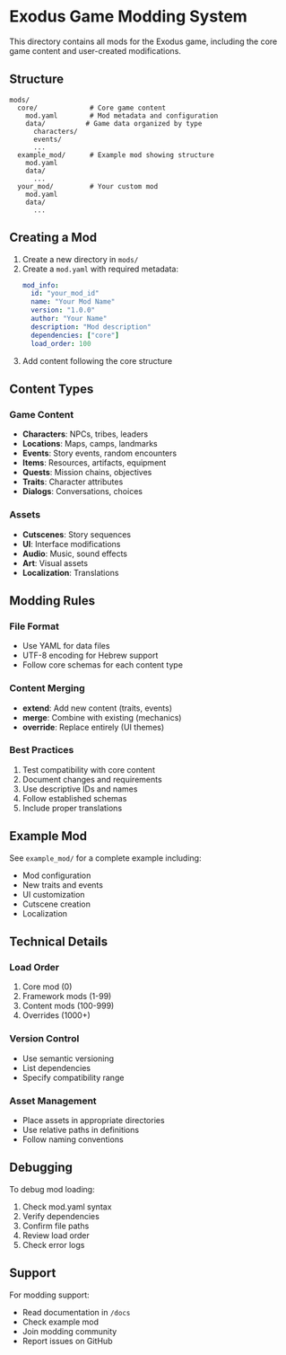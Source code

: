 # Exodus Game Modding System

This directory contains all mods for the Exodus game, including the core game content and user-created modifications.

## Structure

```
mods/
  core/             # Core game content
    mod.yaml        # Mod metadata and configuration
    data/          # Game data organized by type
      characters/
      events/
      ...
  example_mod/      # Example mod showing structure
    mod.yaml
    data/
      ...
  your_mod/         # Your custom mod
    mod.yaml
    data/
      ...
```

## Creating a Mod

1. Create a new directory in `mods/`
2. Create a `mod.yaml` with required metadata:
   ```yaml
   mod_info:
     id: "your_mod_id"
     name: "Your Mod Name"
     version: "1.0.0"
     author: "Your Name"
     description: "Mod description"
     dependencies: ["core"]
     load_order: 100
   ```
3. Add content following the core structure

## Content Types

### Game Content
- **Characters**: NPCs, tribes, leaders
- **Locations**: Maps, camps, landmarks
- **Events**: Story events, random encounters
- **Items**: Resources, artifacts, equipment
- **Quests**: Mission chains, objectives
- **Traits**: Character attributes
- **Dialogs**: Conversations, choices

### Assets
- **Cutscenes**: Story sequences
- **UI**: Interface modifications
- **Audio**: Music, sound effects
- **Art**: Visual assets
- **Localization**: Translations

## Modding Rules

### File Format
- Use YAML for data files
- UTF-8 encoding for Hebrew support
- Follow core schemas for each content type

### Content Merging
- **extend**: Add new content (traits, events)
- **merge**: Combine with existing (mechanics)
- **override**: Replace entirely (UI themes)

### Best Practices
1. Test compatibility with core content
2. Document changes and requirements
3. Use descriptive IDs and names
4. Follow established schemas
5. Include proper translations

## Example Mod

See `example_mod/` for a complete example including:
- Mod configuration
- New traits and events
- UI customization
- Cutscene creation
- Localization

## Technical Details

### Load Order
1. Core mod (0)
2. Framework mods (1-99)
3. Content mods (100-999)
4. Overrides (1000+)

### Version Control
- Use semantic versioning
- List dependencies
- Specify compatibility range

### Asset Management
- Place assets in appropriate directories
- Use relative paths in definitions
- Follow naming conventions

## Debugging

To debug mod loading:
1. Check mod.yaml syntax
2. Verify dependencies
3. Confirm file paths
4. Review load order
5. Check error logs

## Support

For modding support:
- Read documentation in `/docs`
- Check example mod
- Join modding community
- Report issues on GitHub
